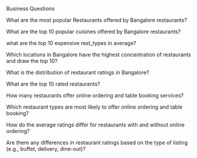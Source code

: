 Business Questions


What are the most popular Restaurants offered by Bangalore restaurants?

What are the top 10 popular cuisines offered by Bangalore restaurants?

what are the top 10 expensive rest_types in average?

Which locations in Bangalore have the highest concentration of restaurants and draw the top 10?

What is the distribution of restaurant ratings in Bangalore?

What are the top 10 rated restaurants?

How many restaurants offer online ordering and table booking services?

Which restaurant types are most likely to offer online ordering and table booking?

How do the average ratings differ for restaurants with and without online ordering?

Are there any differences in restaurant ratings based on the type of listing (e.g., buffet, delivery, dine-out)?
